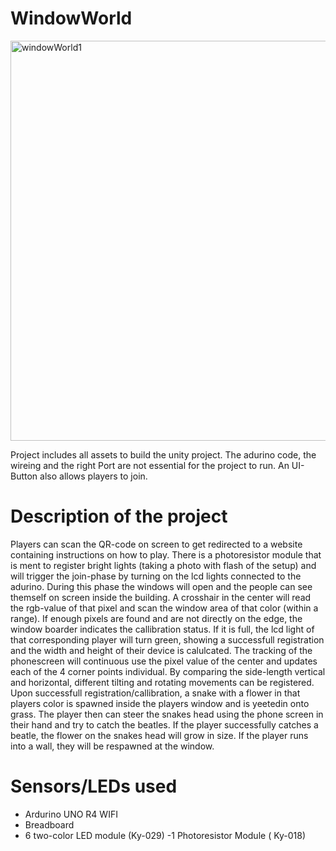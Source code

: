 # WindowWorld
<img width="640" alt="windowWorld1" src="https://github.com/user-attachments/assets/79f7e578-fb00-40a7-a48d-4add0104ea8a" />

Project includes all assets to build the unity project. The adurino code, the wireing and the right Port are not essential for the project to run. An UI-Button also allows players to join.

# Description of the project
Players can scan the QR-code on screen to get redirected to a website containing instructions on how to play. There is a photoresistor module that is ment to register bright lights (taking a photo with flash of the setup) and will trigger the join-phase by turning on the lcd lights connected to the adurino. During this phase the windows will open and the people can see themself on screen inside the building. A crosshair in the center will read the rgb-value of that pixel and scan the window area of that color (within a range). If enough pixels are found and are not directly on the edge, the window boarder indicates the callibration status. If it is full, the lcd light of that corresponding player will turn green, showing a successfull registration and the width and height of their device is calulcated. The tracking of the phonescreen will continuous use the pixel value of the center and updates each of the 4 corner points individual. By comparing the side-length vertical and horizontal, different tilting and rotating movements can be registered.
Upon successfull registration/callibration, a snake with a flower in that players color is spawned inside the players window and is yeetedin onto grass. The player then can steer the snakes head using the phone screen in their hand and try to catch the beatles. If the player successfully catches a beatle, the flower on the snakes head will grow in size.
If the player runs into a wall, they will be respawned at the window.

 
# Sensors/LEDs used
 - Ardurino UNO R4 WIFI
 - Breadboard
 - 6 two-color LED module (Ky-029)
 -1 Photoresistor Module ( Ky-018)

